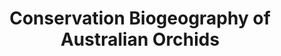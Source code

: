 ---
layout: project-display
title: Conservation Biogeography of Australian Orchids
image: conservation-biogeography-of-australian-orchids.jpg
funders: ['Kings Park Science Department of Biodiversity Conservation and Attractions WA', 'Royal Botanic Gardens Victoria', 'LaTrobe University']
collaborators: ['Sean Tomlinson']
description: "Australia boasts one of the highest diversities of terrestrial orchid species in the world, with substantial rates of endemism. Many of these species today are restricted to small pockets of remnant native vegetation resulting from the cumulative impacts of introduced herbivores, land conversion to urban and agricultural uses, and altered fire regimes. In many cases the niche envelope of these species is poorly understood, and their historical distribution is relatively unknown. This imposes difficulty in their management in the face of rapidly changing climates, which may vastly alter the suitability for many species. This project uses niche envelope and habitat suitability modelling to reconstruct the change in habitat suitability for a range of terrestrial orchids across the southern half of the continent, and to estimate future scenarios to guide conservation and management."
is_project_page: true
---
